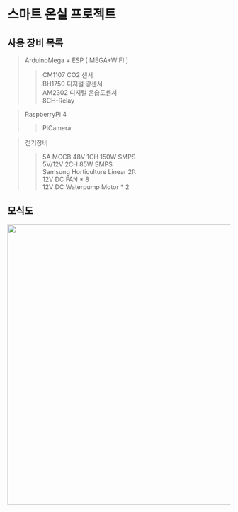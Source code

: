 # 스마트 온실 프로젝트

## 사용 장비 목록  

> ArduinoMega + ESP [ MEGA+WIFI ]  
>> CM1107 CO2 센서  
>> BH1750 디지털 광센서  
>> AM2302 디지털 온습도센서  
>> 8CH-Relay  
  
  
  
>RaspberryPi 4  
>>PiCamera  
  
  
  
>전기장비  
>> 5A MCCB
>> 48V 1CH 150W SMPS  
>> 5V/12V 2CH 85W SMPS  
>> Samsung Horticulture Linear 2ft  
>> 12V DC FAN * 8  
>> 12V DC Waterpump Motor * 2  

## 모식도
 
<img width="633" src="https://github.com/yjh96/Greenhouse/blob/master/image/%EB%84%A4%ED%8A%B8%EC%9B%8C%ED%81%AC%EB%AA%A8%EC%8B%9D%EB%8F%84.png">


